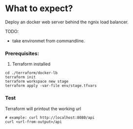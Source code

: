 <a id="docker-lb-readme"></a>
# What to expect?
Deploy an docker web server behind the ngnix load balancer.

TODO:
* take environmet from commandline.

### Prerequisites:
1. Terraform installed

```
cd ./terraform/docker-lb
terraform init
terraform workspace new stage
terraform apply -var-file env/stage.tfvars
```

### Test
Terraform will printout the working url 
```
# example: curl http://localhost:8080/api
curl <url-from-output>/api
```